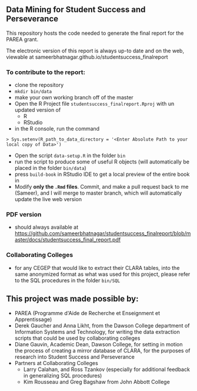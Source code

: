 ## Data Mining for Student Success and Perseverance

This repository hosts the code needed to generate the final report for the PAREA grant.

The electronic version of this report is always up-to date and on the web, viewable at sameerbhatnagar.github.io/studentsuccess_finalreport

### To contribute to the report:
 - clone the repository
 - `mkdir bin/data`
 - make your own working branch off of the master
 - Open the R Project file `studentsuccess_finalreport.Rproj` with un updated version of 
     - R 
     - RStudio
 - in the R console, run the command 
 ```
 > Sys.setenv(R_path_to_data_directory = '<Enter Absolute Path to your local copy of Data>')
```

 - Open the script `data-setup.R` in the folder `bin`
 - run the script to produce some of useful R objects (will automatically be placed in the folder `bin/data`)
 - press `build-book` in RStudio IDE to get a local preview of the entire book in
 - Modify **only the `.Rmd` files**. Commit, and make a pull request back to me (Sameer), and I will merge to master branch, which will automatically update the live web version

### PDF version 
 - should always available at https://github.com/sameerbhatnagar/studentsuccess_finalreport/blob/master/docs/studentsuccess_final_report.pdf


 ### Collaborating Colleges
  - for any CEGEP that would like to extract their CLARA tables, into the same anonymized format as what was used for this project, please refer to the SQL procedures in the folder `bin/SQL`


## This project was made possible by:
 - PAREA (Programme d'Aide de Recherche et Enseignment et Apprentissage)
 - Derek Gaucher and Anna Likht, from the Dawson College department of Information Systems and Technology, for writing the data extraction scripts that could be used by collaborating colleges
 - Diane Gauvin, Academic Dean, Dawson College, for setting in motion the process of creating a mirror database of CLARA, for the purposes of research into Student Success and Perseverance
 - Partners at Collaborating Colleges
     - Larry Calahan, and Ross Tzankov (especially for additional feedback in generalizing SQL procedures)
     - Kim Rousseau and Greg Bagshaw from John Abbott College


